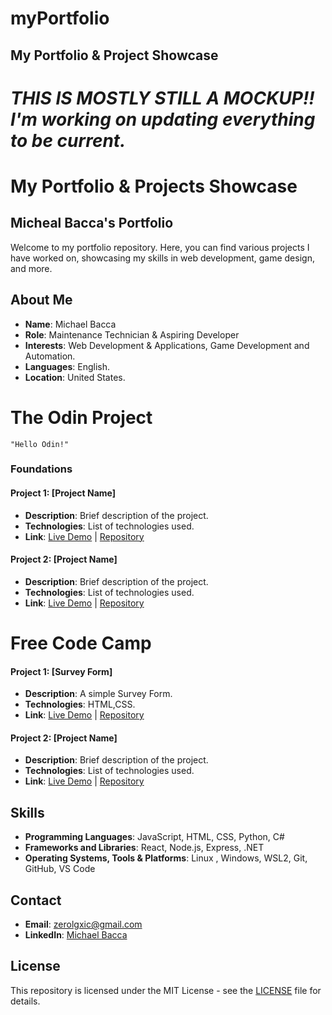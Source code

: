 # myPortfolio
## My Portfolio &amp; Project Showcase

# *THIS IS MOSTLY STILL A MOCKUP!! I'm working on updating everything to be current.*

# My Portfolio & Projects Showcase


## Micheal Bacca's Portfolio

Welcome to my portfolio repository. Here, you can find various projects I have worked on, showcasing my skills in web development, game design, and more.

## About Me
- **Name**: Michael Bacca
- **Role**: Maintenance Technician & Aspiring Developer
- **Interests**: Web Development & Applications, Game Development and Automation.
- **Languages**: English.
- **Location**: United States.


# The Odin Project

    "Hello Odin!"

### Foundations    
#### Project 1: [Project Name]
- **Description**: Brief description of the project.
- **Technologies**: List of technologies used.
- **Link**: [Live Demo](#) | [Repository](#)

#### Project 2: [Project Name]
- **Description**: Brief description of the project.
- **Technologies**: List of technologies used.
- **Link**: [Live Demo](#) | [Repository](#)

# Free Code Camp

#### Project 1: [Survey Form]
- **Description**: A simple Survey Form.
- **Technologies**: HTML,CSS.
- **Link**: [Live Demo](#) | [Repository](https://github.com/Zerolxgic/myPortfolio)

#### Project 2: [Project Name]
- **Description**: Brief description of the project.
- **Technologies**: List of technologies used.
- **Link**: [Live Demo](#) | [Repository](#)

## Skills
- **Programming Languages**: JavaScript, HTML, CSS, Python, C#
- **Frameworks and Libraries**: React, Node.js, Express, .NET
- **Operating Systems, Tools & Platforms**: Linux , Windows, WSL2, Git, GitHub, VS Code 

## Contact
- **Email**: [zerolgxic@gmail.com](mailto:zerolgxic@gmail.com)
- **LinkedIn**: [Michael Bacca ](https://www.linkedin.com/in/michael-bacca/)


## License
This repository is licensed under the MIT License - see the [LICENSE](LICENSE) file for details.

